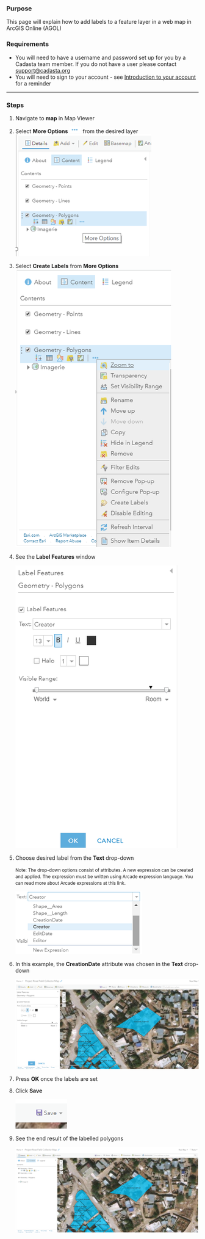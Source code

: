 ### Purpose

This page will explain how to add labels to a feature layer in a web map in ArcGIS Online (AGOL)

### Requirements

* You will need to have a username and password set up for you by a Cadasta team member. If you do not have a user please contact support@cadasta.org
* You will need to sign to your account - see [Introduction to your account](intro_to_account/index.md) for a reminder

-----

### Steps

1.	Navigate to **map** in Map Viewer

2.	Select **More Options** ![](imgs/image5.png) from the desired layer
![](imgs/image8.png)

3.	Select **Create Labels** from **More Options**
![](imgs/image6.png)

4.	See the **Label Features** window

    ![](imgs/image7.png)

5.	Choose desired label from the **Text** drop-down

    <small>Note: The drop-down options consist of attributes. A new expression can be created and applied. The expression must be written using Arcade expression language. You can read more about Arcade expressions at this link.</small>

    ![](imgs/image1.png)

6.	In this example, the **CreationDate** attribute was chosen in the **Text** drop-down

    ![](imgs/image3.png)

7.	Press **OK** once the labels are set

8.	Click **Save**

    ![](imgs/image2.png)

9.	See the end result of the labelled polygons

    ![](imgs/image4.png)
